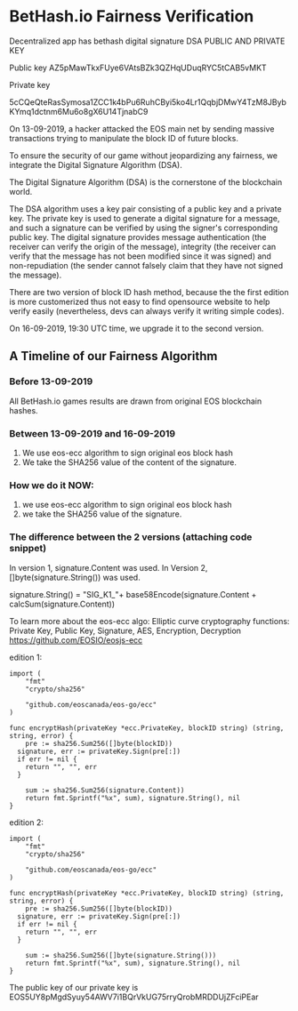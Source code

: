 # BetHash.io Fairness Verification

Decentralized app has bethash digital signature DSA PUBLIC AND PRIVATE KEY
 
 Public key
AZ5pMawTkxFUye6VAtsBZk3QZHqUDuqRYC5tCAB5vMKT
   
  Private key

5cCQeQteRasSymosa1ZCC1k4bPu6RuhCByi5ko4Lr1QqbjDMwY4TzM8JBybKYmq1dctnm6Mu6o8gX6U14TjnabC9


On 13-09-2019, a hacker attacked the EOS main net by sending massive transactions trying to manipulate the block ID of future blocks.

To ensure the security of our game without jeopardizing any fairness, we integrate the Digital Signature Algorithm (DSA).

The Digital Signature Algorithm (DSA) is the cornerstone of the blockchain world.

The DSA algorithm uses a key pair consisting of a public key and a private key. The private key is used to generate a digital signature for a message, and such a signature can be verified by using the signer's corresponding public key. The digital signature provides message authentication (the receiver can verify the origin of the message), integrity (the receiver can verify that the message has not been modified since it was signed) and non-repudiation (the sender cannot falsely claim that they have not signed the message).

There are two version of block ID hash method, because the the first edition is more customerized thus not easy to find opensource website to help verify easily (nevertheless, devs can always verify it writing simple codes). 

On 16-09-2019, 19:30 UTC time, we upgrade it to the second version.

## A Timeline of our Fairness Algorithm

### Before 13-09-2019
All BetHash.io games results are drawn from original EOS blockchain hashes. 

### Between 13-09-2019 and 16-09-2019
1. We use eos-ecc algorithm to sign original eos block hash
2. We take the SHA256 value of the content of the signature.

### How we do it NOW:
1. we use eos-ecc algorithm to sign original eos block hash
2. we take the SHA256 value of the signature.

### The difference between the 2 versions (attaching code snippet)
In version 1, signature.Content was used. In Version 2, []byte(signature.String()) was used. 

signature.String() = "SIG_K1_"+ base58Encode(signature.Content + calcSum(signature.Content))

To learn more about the eos-ecc algo: Elliptic curve cryptography functions: Private Key, Public Key, Signature, AES, Encryption, Decryption https://github.com/EOSIO/eosjs-ecc


edition 1:
```golang
import (
    "fmt"
    "crypto/sha256"

    "github.com/eoscanada/eos-go/ecc"
)

func encryptHash(privateKey *ecc.PrivateKey, blockID string) (string, string, error) {
    pre := sha256.Sum256([]byte(blockID))
  signature, err := privateKey.Sign(pre[:])
  if err != nil {
    return "", "", err
  }

    sum := sha256.Sum256(signature.Content))
    return fmt.Sprintf("%x", sum), signature.String(), nil
}
```

edition 2:
```golang
import (
    "fmt"
    "crypto/sha256"

    "github.com/eoscanada/eos-go/ecc"
)

func encryptHash(privateKey *ecc.PrivateKey, blockID string) (string, string, error) {
    pre := sha256.Sum256([]byte(blockID))
  signature, err := privateKey.Sign(pre[:])
  if err != nil {
    return "", "", err
  }

    sum := sha256.Sum256([]byte(signature.String()))
    return fmt.Sprintf("%x", sum), signature.String(), nil
}
```

The public key of our private key is EOS5UY8pMgdSyuy54AWV7i1BQrVkUG75rryQrobMRDDUjZFciPEar
